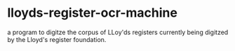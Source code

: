 # lloyds-register-ocr-machine
a program to digitze the corpus of LLoy'ds registers currently being digitzed by the Lloyd's register foundation. 
